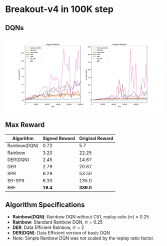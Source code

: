 # Breakout-v4 in 100K step

## DQNs
![DQNs](figure/dqn_breakout_100k.png)

## Max Reward 
| **Algorithm** | Signed Reward | Original Reward |
| -------- | ----- | ----- |
| Rainbow(DQN)  | 0.72 | 5.7 |
| Rainbow  | 3.20 | 22.25 |
| DER(DQN) | 2.45 | 14.67 |
| DER      | 2.79 | 20.67 |
| SPR      | 6.29 | 53.50 |
| SR-SPR   | 6.33 | 135.0 |
| BBF      | **16.4** | **339.0** |

## Algorithm Specifications
- **Rainbow(DQN)**: Rainbow DQN without C51, replay ratio (rr) = 0.25
- **Rainbow**: Standard Rainbow DQN, rr = 0.25
- **DER**: Data Efficient Rainbow, rr = 2
- **DER(DQN)**: Data Efficient version of basic DQN
- Note: Simple Rainbow DQN was not scaled by the replay ratio factor.
